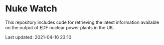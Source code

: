# Nuke Watch

This repository includes code for retrieving the latest information available on the output of EDF nuclear power plants in the UK.

Last updated: 2021-04-16 23:10